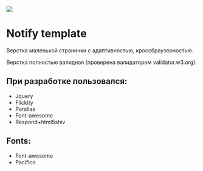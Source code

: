 ![](https://cloud.githubusercontent.com/assets/21279688/24832460/850b0268-1cb9-11e7-976f-17d32198fe42.jpg)
  
# Notify template
  
Верстка маленькой странички с адаптивностью, кроссбраузерностью.
 
Верстка полностью валидная (проверена валидатором validator.w3.org).
  
## При разработке пользовался:  
* Jquery
* Flickity
* Parallax
* Font-awesome
* Respond+html5shiv
  
## Fonts:
* Font-awesome
* Pacifico
